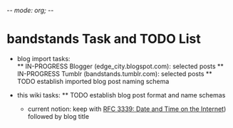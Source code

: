 -*- mode: org; -*-
# bandstands Task and TODO List

* blog import tasks:  
** IN-PROGRESS Blogger (edge_city.blogspot.com): selected posts
** IN-PROGRESS Tumblr (bandstands.tumblr.com): selected posts
** TODO establish imported blog post naming schema  

* this wiki tasks:
** TODO establish blog post format and name schemas
   - current notion: keep with [RFC 3339: Date and Time on the Internet](https://www.rfc-editor.org/rfc/rfc3339)) followed by blog title



